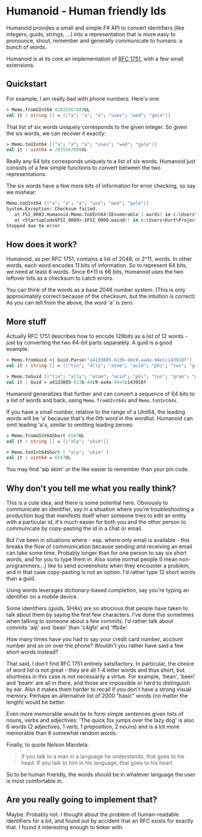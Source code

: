 # Humanoid - Human friendly Ids

Humanoid provides a small and simple F# API to convert identifiers (like integers, guids, strings, ...) into a representation that is more easy to pronounce, shout, remember and generally communicate to humans: a bunch of words.

Humanoid is at its core an implementation of [RFC 1751](https://tools.ietf.org/html/rfc1751), with a few small extensions.

## Quickstart

For example, I am really bad with phone numbers. Here's one:

```fsharp
> Memo.fromUInt64 02035567889UL
val it : string [] = [|"a"; "a"; "a"; "uses"; "wed"; "gale"|]
```

That list of six words uniquely corresponds to the given integer. So given the six words, we can recover it exactly:

```fsharp
> Memo.toUInt64 [|"a"; "a"; "a"; "uses"; "wed"; "gale"|]
val it : uint64 = 2035567889UL
```

Really any 64 bits corresponds uniquely to a list of six words. Humanoid just consists of a few simple functions to convert between the two representations.

The six words have a few more bits of information for error checking, so say we mishear:

```fsharp
Memo.toUInt64 [|"a"; "a"; "a"; "use"; "wed"; "gale"|]
System.Exception: Checksum failed.
   at FSI_0003.Humanoid.Memo.toUInt64(IEnumerable`1 words) in c:\Users\Kurt\Projects\Humanoid\Humanoid\Humanoid.fs:line 44
   at <StartupCode$FSI_0009>.$FSI_0009.main@() in c:\Users\Kurt\Projects\Humanoid\Humanoid\Script.fsx:line 2
Stopped due to error
```

## How does it work?

Humanoid, as per RFC 1751, contains a list of 2048, or 2^11, words. In other words, each word encodes 11 bits of information. So to represent 64 bits, we need at least 6 words. Since 6*11 is 66 bits, Humanoid uses the two leftover bits as a checksum to catch errors.

You can think of the words as a base 2048 number system. (This is only approximately correct because of the checksum, but the intuition is correct) As you can tell from the above, the word 'a' is zero.

## More stuff

Actually RFC 1751 describes how to encode 128bits as a list of 12 words - just by converting the two 64-bit parts separately. A guid is a good example:

```fsharp
> Memo.fromGuid <| Guid.Parse("a4133885-613b-40c9-aa4a-94e1c143918f")
val it : string [] = [|"tin"; "ally"; "atom"; "acid"; "phi"; "tun"; "grab"; "gave"; "tuba"; "nell"; "web"; "been"|]

> Memo.toGuid [|"tin"; "ally"; "atom"; "acid"; "phi"; "tun"; "grab"; "gave"; "tuba";"nell"; "web"; "been"|]
val it : Guid = a4133885-613b-40c9-aa4a-94e1c143918f
```

Humanoid generalizes that further and can convert a sequence of 64 bits to a list of words and back, using ```Memo.fromUInt64s``` and ```Memo.toUInt64s```.

If you have a small number, relative to the range of a UInt64, the leading words will be 'a' because that's the 0th word in the wordlist. Humanoid can omit leading 'a's, similar to omitting leading zeroes:

```fsharp
> Memo.fromUInt64Short 6587UL
val it : string [] = [|"alp"; "skim"|]

> Memo.toUInt64Short [ "alp"; "skim" ]
val it : uint64 = 6587UL
```

You may find 'alp skim' or the like easier to remember than your pin code.

## Why don't you tell me what you really think?

This is a cute idea, and there is some potential here. Obviously to communicate an identifier, say in a situation where you're troubleshooting a production bug that manifests itself when someone tries to edit an entity with a particular id, it's much easier for both you and the other person to communicate by copy-pasting the id in a chat or email.

But I've been in situations where - esp. where only email is available - this breaks the flow of communication because sending and receiving an email can take some time. Probably longer than for one person to say six short words, and for you to type them in. Also some normal people (I mean non-programmers...) like to send screenshots when they encounter a problem, and in that case copy-pasting is not an option. I'd rather type 12 short words than a guid.

Using words leverages dictionary-based completion, say you're typing an identifier on a mobile device.

Some identifiers (guids, SHAs) are so atrocious that people have taken to talk about them by saying the first few characters. I've done this sometimes when talking to someone about a few commits. I'd rather talk about commits 'alp' and 'bean' than 'c4gfe' and 'ffb4e'.

How many times have you had to say your credit card number, account number and so on over the phone? Wouldn't you rather have said a few short words instead?

That said, I don't find RFC 1751 entirely satsifactory. In particular, the choice of word list is not great - they are all 1-4 letter words and thus short, but shortness in this case is not necessarily a virtue. For example, 'bean', 'been' and 'beam' are all in there, and those are impossible or hard to distinguish by ear. Also it makes them harder to recall if you don't have a strong visual memory. Perhaps an alternative list of 2000 "basic" words (no matter the length) would be better.

Even more memorable would be to form simple sentences given lists of nouns, verbs and adjectives: 'The quick fox jumps over the lazy dog' is also 6 words (2 adjectives, 1 verb, 1 preposition, 2 nouns) and is a lot more memorable than 6 somewhat random words.

Finally, to quote Nelson Mandela:

> If you talk to a man in a language he understands, that goes to his head. If you talk to him in his language, that goes to his heart.

So to be human friendly, the words should be in whatever language the user is most comfortable in.

## Are you really going to implement that?

Maybe. Probably not. I thought about the problem of human-readable identifiers for a bit, and found out by accident that an RFC exists for exactly that. I found it interesting enough to tinker with.

